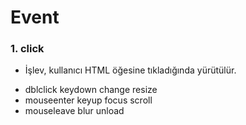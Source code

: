 # Event

### 1. click
  - İşlev, kullanıcı HTML öğesine tıkladığında yürütülür.

* dblclick	keydown	change	resize
* mouseenter	keyup	focus	scroll
* mouseleave	 	blur	unload

